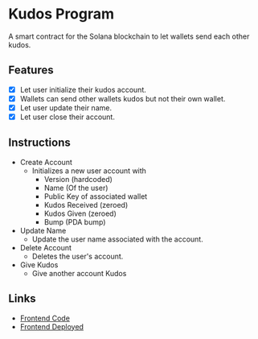 # Kudos Program

A smart contract for the Solana blockchain to let wallets send each other kudos.


## Features
- [x] Let user initialize their kudos account.
- [x] Wallets can send other wallets kudos but not their own wallet.
- [x] Let user update their name.
- [x] Let user close their account.

## Instructions
- Create Account
    - Initializes a new user account with
        - Version (hardcoded)
        - Name (Of the user)
        - Public Key of associated wallet
        - Kudos Received (zeroed)
        - Kudos Given (zeroed)
        - Bump (PDA bump)
- Update Name
    - Update the user name associated with the account.
- Delete Account
    - Deletes the user's account.
- Give Kudos
    - Give another account Kudos

## Links
- [Frontend Code](https://github.com/RationalAsh/kudos-program-ui)
- [Frontend Deployed](https://www.ashwinnarayan.com/dapps/kudos-program/)
